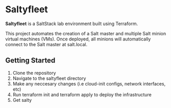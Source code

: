 # Saltyfleet

**Saltyfleet** is a SaltStack lab environment built using Terraform.

This project automates the creation of a Salt master and multiple Salt minion virtual machines (VMs). Once deployed, all minions will automatically connect to the Salt master at salt.local.

## Getting Started

1. Clone the repository
2. Navigate to the saltyfleet directory
3. Make any neccesary changes (i.e cloud-init configs, network interfaces, etc)
4. Run terraform init and terraform apply to deploy the infrastructure
5. Get salty
